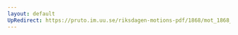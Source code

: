 ```yaml
---
layout: default
UpRedirect: https://pruto.im.uu.se/riksdagen-motions-pdf/1868/mot_1868__ak__230.pdf
---
```

